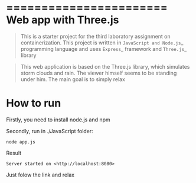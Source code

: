 =======================
Web app with Three.js
=======================

> This is a starter project for the third laboratory assignment on containerization.
> This project is written in `JavaScript and Node.js`_ programming
> language and uses `Express`_ framework and `Three.js`\_ library

> This web application is based on the Three.js library, which simulates storm clouds and rain. The viewer himself seems to be standing under him. The main goal is to simply relax

# How to run

Firstly, you need to install node.js and npm

Secondly, run in ./JavaScript folder:

```
node app.js
```

Result

```
Server started on <http://localhost:8080>
```

Just folow the link and relax
